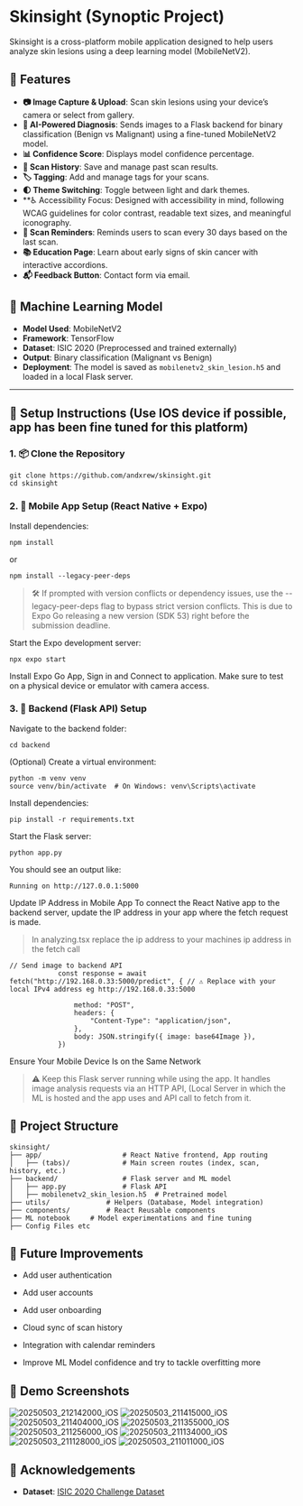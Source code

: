 # Skinsight (Synoptic Project)

Skinsight is a cross-platform mobile application designed to help users analyze skin lesions using a deep learning model (MobileNetV2).
## 📱 Features

- **📷 Image Capture & Upload**: Scan skin lesions using your device’s camera or select from gallery.
- **🧠 AI-Powered Diagnosis**: Sends images to a Flask backend for binary classification (Benign vs Malignant) using a fine-tuned MobileNetV2 model.
- **📊 Confidence Score**: Displays model confidence percentage.
- **📝 Scan History**: Save and manage past scan results.
- **🏷️ Tagging**: Add and manage tags for your scans.
- **🌓 Theme Switching**: Toggle between light and dark themes.
- **♿ Accessibility Focus: Designed with accessibility in mind, following WCAG guidelines for color contrast, readable text sizes, and meaningful iconography.
- **📆 Scan Reminders**: Reminds users to scan every 30 days based on the last scan.
- **📚 Education Page**: Learn about early signs of skin cancer with interactive accordions.
- **📬 Feedback Button**: Contact form via email.

## 🧠 Machine Learning Model

- **Model Used**: MobileNetV2
- **Framework**: TensorFlow
- **Dataset**: ISIC 2020 (Preprocessed and trained externally)
- **Output**: Binary classification (Malignant vs Benign)
- **Deployment**: The model is saved as `mobilenetv2_skin_lesion.h5` and loaded in a local Flask server.

---

## 🔧 Setup Instructions (Use IOS device if possible, app has been fine tuned for this platform)

### 1. 📦 Clone the Repository
```
git clone https://github.com/andxrew/skinsight.git
cd skinsight
```
### 2. 📱 Mobile App Setup (React Native + Expo)
Install dependencies:
```
npm install
```
or
```
npm install --legacy-peer-deps
```
> 🛠️ If prompted with version conflicts or dependency issues, use the --legacy-peer-deps flag to bypass strict version conflicts. This is due to Expo Go releasing a new version (SDK 53) right before the submission deadline.

Start the Expo development server:
```
npx expo start
```
Install Expo Go App, Sign in and Connect to application.
Make sure to test on a physical device or emulator with camera access.

### 3. 🔧 Backend (Flask API) Setup
Navigate to the backend folder:
```
cd backend
```
(Optional) Create a virtual environment:
```
python -m venv venv
source venv/bin/activate  # On Windows: venv\Scripts\activate
```
Install dependencies:
```
pip install -r requirements.txt
```
Start the Flask server:
```
python app.py
```
You should see an output like:
```
Running on http://127.0.0.1:5000
```
Update IP Address in Mobile App
To connect the React Native app to the backend server, update the IP address in your app where the fetch request is made.

> In analyzing.tsx replace the ip address to your machines ip address in the fetch call
``` 
// Send image to backend API
			const response = await fetch("http://192.168.0.33:5000/predict", { // ⚠️ Replace with your local IPv4 address eg http://192.168.0.33:5000
				
				method: "POST",
				headers: {
					"Content-Type": "application/json",
				},
				body: JSON.stringify({ image: base64Image }),
			})

```
Ensure Your Mobile Device Is on the Same Network
> ⚠️ Keep this Flask server running while using the app. It handles image analysis requests via an HTTP API, (Local Server in which the ML is hosted 
 and the app uses and API call to fetch from it.

## 📁 Project Structure
```
skinsight/
├── app/                    # React Native frontend, App routing
│   ├── (tabs)/             # Main screen routes (index, scan, history, etc.)
├── backend/                # Flask server and ML model
│   ├── app.py              # Flask API
│   ├── mobilenetv2_skin_lesion.h5  # Pretrained model
├── utils/              # Helpers (Database, Model integration)
├── components/         # React Reusable components
├── ML notebook 	# Model experimentations and fine tuning
├── Config Files etc
```

## 📌 Future Improvements
- Add user authentication

- Add user accounts
  
- Add user onboarding
  
- Cloud sync of scan history

- Integration with calendar reminders

- Improve ML Model confidence and try to tackle overfitting more

## 🎥 Demo Screenshots
![20250503_212142000_iOS](https://github.com/user-attachments/assets/1cf78b66-dc49-455c-a411-01d7d143691e)
![20250503_211415000_iOS](https://github.com/user-attachments/assets/059a473a-0a6e-434c-a44c-1138e475dec4)
![20250503_211404000_iOS](https://github.com/user-attachments/assets/23d938b0-a45e-4c30-9766-23002afa5a35)
![20250503_211355000_iOS](https://github.com/user-attachments/assets/f36e9968-8463-4b33-96cb-af3500e69f2c)
![20250503_211256000_iOS](https://github.com/user-attachments/assets/d08b7357-484b-4f38-871c-b7c8adc6e09a)
![20250503_211134000_iOS](https://github.com/user-attachments/assets/b1f2d4d5-2356-47be-bef8-7512f56cbd5c)
![20250503_211128000_iOS](https://github.com/user-attachments/assets/17df662e-d454-4294-a550-fa0af6734e5b)
![20250503_211011000_iOS](https://github.com/user-attachments/assets/55884e4e-b58f-4af9-b209-cd464732571c)


## 🙏 Acknowledgements

- **Dataset**: [ISIC 2020 Challenge Dataset](https://challenge.isic-archive.com/)
